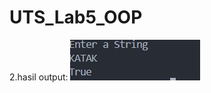 # UTS_Lab5_OOP
2.hasil output:
![alt text](https://github.com/Venda-Alfingki/UTS_Lab5_OOP/blob/main/output%202.jpeg?raw=true)

